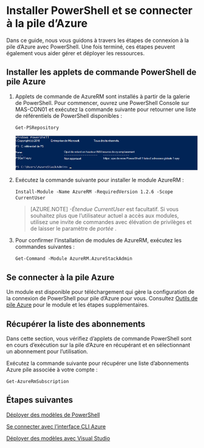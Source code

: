 <properties
    pageTitle="Se connecter à la pile Azure avec PowerShell | Microsoft Azure"
    description="Découvrez comment gérer la pile Azure avec PowerShell"
    services="azure-stack"
    documentationCenter=""
    authors="HeathL17"
    manager="byronr"
    editor=""/>

<tags
    ms.service="azure-stack"
    ms.workload="na"
    ms.tgt_pltfrm="na"
    ms.devlang="na"
    ms.topic="article"
    ms.date="10/19/2016"
    ms.author="helaw"/>

# <a name="install-powershell-and-connect-to-azure-stack"></a>Installer PowerShell et se connecter à la pile d’Azure
Dans ce guide, nous vous guidons à travers les étapes de connexion à la pile d’Azure avec PowerShell. Une fois terminé, ces étapes peuvent également vous aider gérer et déployer les ressources.

## <a name="install-azure-stack-powershell-cmdlets"></a>Installer les applets de commande PowerShell de pile Azure

1.  Applets de commande de AzureRM sont installés à partir de la galerie de PowerShell. Pour commencer, ouvrez une PowerShell Console sur MAS-CON01 et exécutez la commande suivante pour retourner une liste de référentiels de PowerShell disponibles :

        Get-PSRepository

      ![Résultat de capture d’écran de 4Get-PSRepository en cours d’exécution avec une liste de PSGallery](./media/azure-stack-connect-powershell/image1.png)

2.  Exécutez la commande suivante pour installer le module AzureRM :

        Install-Module -Name AzureRM -RequiredVersion 1.2.6 -Scope CurrentUser

    >[AZURE.NOTE] *-Étendue CurrentUser* est facultatif. Si vous souhaitez plus que l’utilisateur actuel a accès aux modules, utilisez une invite de commandes avec élévation de privilèges et de laisser le paramètre de *portée* .

3.  Pour confirmer l’installation de modules de AzureRM, exécutez les commandes suivantes :

        Get-Command -Module AzureRM.AzureStackAdmin

## <a name="connect-to-azure-stack"></a>Se connecter à la pile Azure
Un module est disponible pour téléchargement qui gère la configuration de la connexion de PowerShell pour pile d’Azure pour vous.  Consultez [Outils de pile Azure](http://aka.ms/ConnectToAzureStackPS) pour le module et les étapes supplémentaires. 

## <a name="retrieve-a-list-of-subscriptions"></a>Récupérer la liste des abonnements
Dans cette section, vous vérifiez d’applets de commande PowerShell sont en cours d’exécution sur la pile d’Azure en récupérant et en sélectionnant un abonnement pour l’utilisation.

Exécutez la commande suivante pour récupérer une liste d’abonnements Azure pile associée à votre compte :

    Get-AzureRmSubscription


## <a name="next-steps"></a>Étapes suivantes
[Déployer des modèles de PowerShell](azure-stack-deploy-template-powershell.md)

[Se connecter avec l’interface CLI Azure](azure-stack-connect-cli.md)

[Déployer des modèles avec Visual Studio](azure-stack-deploy-template-visual-studio.md)


